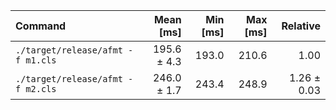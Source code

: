 | Command | Mean [ms] | Min [ms] | Max [ms] | Relative |
|:---|---:|---:|---:|---:|
| `./target/release/afmt -f m1.cls` | 195.6 ± 4.3 | 193.0 | 210.6 | 1.00 |
| `./target/release/afmt -f m2.cls` | 246.0 ± 1.7 | 243.4 | 248.9 | 1.26 ± 0.03 |
